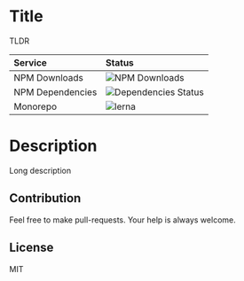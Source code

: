# Title

TLDR

| Service | Status |
| :------ | :----- |
| NPM Downloads | ![NPM Downloads](https://img.shields.io/npm/dm/@monument/core.svg) |
| NPM Dependencies | ![Dependencies Status](https://david-dm.org/monument/core.svg) |
| Monorepo | ![lerna](https://img.shields.io/badge/maintained%20with-lerna-44cc44.svg) |


# Description

Long description


## Contribution

Feel free to make pull-requests.
Your help is always welcome.


## License

MIT

